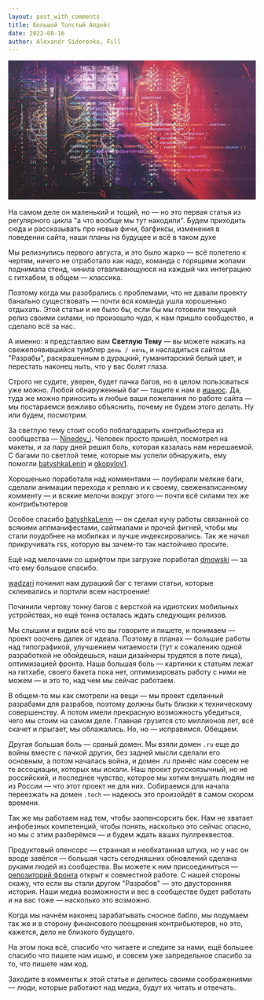 ```yaml
---
layout: post_with_comments
title: Большой Толстый Апдейт
date: 2022-08-16
author: Alexandr Sidorenko, Fill
---
```



![img](preview.jpg)

На самом деле он маленький и тощий, но — но это первая статья из регулярного цикла "а что вообще мы тут накодили". Будем приходить сюда и рассказывать про новые фичи, багфиксы, изменения в поведении сайта, наши планы на будущее и всё в таком духе

Мы релизнулись первого августа, и это было жарко — всё полетело к чертям, ничего не отработало как надо, команда с горящими жопами поднимала стенд, чинила отваливающуюся на каждый чих интеграцию с гитхабом, в общем — классика.

Поэтому когда мы разобрались с проблемами, что не давали проекту банально существовать — почти вся команда ушла хорошенько отдыхать. Этой статьи и не было бы, если бы мы готовили текущий релиз своими силами, но произошло чудо, к нам пришло сообщество, и сделало всё за нас.

А именно: я представляю вам **Светлую Тему** — вы можете нажать на свежепоявившийся тумблер `день / ночь`, и насладиться сайтом "Разрабы", раскрашенным в дурацкий, гуманитарский белый цвет, и перестать наконец ныть, что у вас болят глаза.

Строго не судите, уверен, будет пачка багов, но в целом пользоваться уже можно. Любой обнаруженный баг — тащите к нам в [ишьюс](https://github.com/razrabs-media/journal/issues). Да, туда же можно приносить и любые ваши пожелания по работе сайта — мы постараемся вежливо объяснить, почему не будем этого делать. Ну или будем, посмотрим.

За светлую тему стоит особо поблагодарить контрибьютера из сообщества — [Ninedev_i](https://twitter.com/Ninedev_i). Человек просто пришёл, посмотрел на макеты, и за пару дней решил боль, которая казалась нам нерешаемой. С багами по светлой теме, которые мы успели обнаружить, ему помогли [batyshkaLenin](https://twitter.com/batyshkaLenin) и [gkopylov1](https://twitter.com/gkopylov1).

Хорошенько поработали над комментами — поубирали мелкие баги, сделали анимации перехода к реплаю и к своему, свеженаписанному комменту — и всякие мелочи вокруг этого — почти всё силами тех же контрибьтютеров

Особое спасибо [batyshkaLenin](https://twitter.com/batyshkaLenin) — он сделал кучу работы связанной со всякими аппманифестами, сайтмапами и прочей фигней, чтобы мы стали поудобнее на мобилках и лучше индексировались. Так же начал прикручивать rss, которую вы зачем-то так настойчиво просите.

Ещё над мелочами со шрифтом при загрузке поработал [dmowski](https://github.com/dmowski) — за что ему большое спасибо.

[wadzari](https://github.com/wadzari) починил нам дурацкий баг с тегами статьи, которые склеивались и портили всем настроение!

Починили чертову тонну багов с версткой на идиотских мобильных устройствах, но ещё тонна осталась ждать следующих релизов.

Мы слышим и видим всё что вы говорите и пишете, и понимаем — проект ооочень далек от идеала. Поэтому в планах — большие работы над типографикой, улучшением читаемости (тут к сожалению одной разработкой не обойдешься, наши дизайнеры трудятся в поте лица), оптимизацией фронта. Наша большая боль — картинки к статьям лежат на гитхабе, своего бакета пока нет, оптимизировать работу с ними не можем — и это то, над чем мы сейчас работаем.

В общем-то мы как смотрели на вещи — мы проект сделанный разрабами для разрабов, поэтому должны быть близки к техническому совершенству. А потом имели прекрасную возможность убедиться, чего мы стоим на самом деле. Главная грузится сто миллионов лет, всё скачет и прыгает, мы облажались. Но, но — исправимся. Обещаем.

Другая большая боль — сраный домен. Мы взяли домен `.ru` еще до войны вместе с пачкой других, без задней мысли сделали его основным, а потом началась война, и домен .ru принёс нам совсем не те ассоциации, которых мы искали. Наш проект русскоязычный, но не российский, и последнее чувство, которое мы хотим внушать людям не из России — что этот проект не для них. Собираемся для начала переезжать на домен `.tech` — надеюсь это произойдёт в самом скором времени.

Так же мы работаем над тем, чтобы заопенсорсить бек. Нам не хватает инфобезных компетенций, чтобы понять, насколько это сейчас опасно, но мы с этим разберёмся — и будем ждать ваших пуллреквестов.

Продуктовый опенсорс — странная и необкатанная штука, но у нас он вроде завёлся — большая часть сегодняшних обновлений сделана руками людей из сообщества. Вы можете к ним присоединиться — [репозиторий фронта](https://github.com/razrabs-media/journal) открыт к совместной работе. С нашей стороны скажу, что если вы стали другом "Разрабов" — это двусторонняя история. Наши медиа возможности и вес в сообществе будет работать и на вас тоже — насколько это возможно.

Когда мы начнём наконец зарабатывать сносное бабло, мы подумаем так же и в сторону финансового поощрения контрибьютеров, но это, кажется, дело не близкого будущего.

На этом пока всё, спасибо что читаете и следите за нами, ещё большее спасибо что пишете нам ишью, и совсем уже запредельное спасибо за то, что пишете нам код. 

Заходите в комменты к этой статье и делитесь своими соображениями — люди, которые работают над медиа, будут их читать и отвечать.